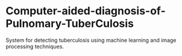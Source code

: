 # Computer-aided-diagnosis-of-Pulnomary-TuberCulosis
System for detecting tuberculosis using machine learning and image processing techniques.
